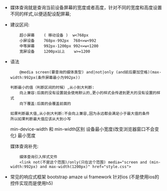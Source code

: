 +   媒体查询就是查询当前设备屏幕的宽度或者高度，针对不同的宽度和高度设置不同的样式,以便适配设配屏幕;

+   建议区间:
    ```
        超小屏幕    ( 移动设备 )  w<768px
        小屏设备    768px-992px  768<=w<992
        中等屏幕    992px-1200px 992<=w<1200
        宽屏设备    1200px以上    w>=1200
    ```
+   语法
    ```
        @media screen(要查询的媒体类型) and|not|only (and前后要加空格)(max-width:992px(条件屏幕最小为992px))

    判断最小的值（判断区间的时候）,从小到大判断: 
        向上兼容:后面的没有设置就会使用默认的,更小的样式会传递到更大的没有设置的样式
        向下覆盖:后面的会覆盖前面的

    如果判断最大值,从小到大判断:不会向上兼容,因为永远都会满足小于最大值的条件
    所以如果判断最大值应该从大到小写
    ```

    min-device-width 和 min-width区别
    设备最小宽度(改变浏览器窗口不会变化)     最小宽度


    媒体查询补充:
    ```
        媒体查询引入样式文件
        <link not(不是这个范围)/only(只在这个范围) media="screen and (min-width:992px) and max-width(1200px)" href="style.css">
    ```

+   常见的响应式框架
    bootstrap 
    amaze ui 
    framework 针对ios (不是使用ios的控件实现而是使用h5)